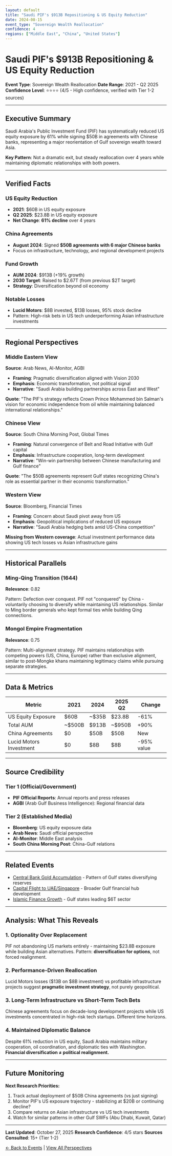 ```yaml
---
layout: default
title: "Saudi PIF's $913B Repositioning & US Equity Reduction"
date: 2024-08-15
event_type: "Sovereign Wealth Reallocation"
confidence: 4
regions: ["Middle East", "China", "United States"]
---
```


# Saudi PIF's $913B Repositioning & US Equity Reduction

**Event Type**: Sovereign Wealth Reallocation
**Date Range**: 2021 - Q2 2025
**Confidence Level**: ⭐⭐⭐⭐ (4/5 - High confidence, verified with Tier 1-2 sources)

---

## Executive Summary

Saudi Arabia's Public Investment Fund (PIF) has systematically reduced US equity exposure by 61% while signing $50B in agreements with Chinese banks, representing a major reorientation of Gulf sovereign wealth toward Asia.

**Key Pattern**: Not a dramatic exit, but steady reallocation over 4 years while maintaining diplomatic relationships with both powers.

---

## Verified Facts

### US Equity Reduction
- **2021**: $60B in US equity exposure
- **Q2 2025**: $23.8B in US equity exposure
- **Net Change**: **61% decline** over 4 years

### China Agreements
- **August 2024**: Signed **$50B agreements with 6 major Chinese banks**
- Focus on infrastructure, technology, and regional development projects

### Fund Growth
- **AUM 2024**: $913B (+19% growth)
- **2030 Target**: Raised to $2.67T (from previous $2T target)
- **Strategy**: Diversification beyond oil economy

### Notable Losses
- **Lucid Motors**: $8B invested, $13B losses, 95% stock decline
- Pattern: High-risk bets in US tech underperforming Asian infrastructure investments

---

## Regional Perspectives

### Middle Eastern View
**Source**: Arab News, Al-Monitor, AGBI

- **Framing**: Pragmatic diversification aligned with Vision 2030
- **Emphasis**: Economic transformation, not political signal
- **Narrative**: "Saudi Arabia building partnerships across East and West"

**Quote**: "The PIF's strategy reflects Crown Prince Mohammed bin Salman's vision for economic independence from oil while maintaining balanced international relationships."

### Chinese View
**Source**: South China Morning Post, Global Times

- **Framing**: Natural convergence of Belt and Road Initiative with Gulf capital
- **Emphasis**: Infrastructure cooperation, long-term development
- **Narrative**: "Win-win partnership between Chinese manufacturing and Gulf finance"

**Quote**: "The $50B agreements represent Gulf states recognizing China's role as essential partner in their economic transformation."

### Western View
**Source**: Bloomberg, Financial Times

- **Framing**: Concern about Saudi pivot away from US
- **Emphasis**: Geopolitical implications of reduced US exposure
- **Narrative**: "Saudi Arabia hedging bets amid US-China competition"

**Missing from Western coverage**: Actual investment performance data showing US tech losses vs Asian infrastructure gains

---

## Historical Parallels

### Ming-Qing Transition (1644)
**Relevance**: 0.82

Pattern: Defection over conquest. PIF not "conquered" by China - voluntarily choosing to diversify while maintaining US relationships. Similar to Ming border generals who kept formal ties while building Qing connections.

### Mongol Empire Fragmentation
**Relevance**: 0.75

Pattern: Multi-alignment strategy. PIF maintains relationships with competing powers (US, China, Europe) rather than exclusive alignment, similar to post-Mongke khans maintaining legitimacy claims while pursuing separate strategies.

---

## Data & Metrics

| Metric | 2021 | 2024 | 2025 Q2 | Change |
|--------|------|------|---------|---------|
| US Equity Exposure | $60B | ~$35B | $23.8B | -61% |
| Total AUM | ~$500B | $913B | ~$950B | +90% |
| China Agreements | $0 | $50B | $50B | New |
| Lucid Motors Investment | $0 | $8B | $8B | -95% value |

---

## Source Credibility

### Tier 1 (Official/Government)
- **PIF Official Reports**: Annual reports and press releases
- **AGBI** (Arab Gulf Business Intelligence): Regional financial data

### Tier 2 (Established Media)
- **Bloomberg**: US equity exposure data
- **Arab News**: Saudi official perspective
- **Al-Monitor**: Middle East analysis
- **South China Morning Post**: China-Gulf relations

---

## Related Events

- [Central Bank Gold Accumulation](/events/central-bank-gold-2025) - Pattern of Gulf states diversifying reserves
- [Capital Flight to UAE/Singapore](/events/capital-flight-uae-singapore) - Broader Gulf financial hub development
- [Islamic Finance Growth](/events/islamic-finance-growth) - Gulf states leading $6T sector

---

## Analysis: What This Reveals

### 1. Optionality Over Replacement
PIF not abandoning US markets entirely - maintaining $23.8B exposure while building Asian alternatives. Pattern: **diversification for options**, not forced realignment.

### 2. Performance-Driven Reallocation
Lucid Motors losses ($13B on $8B investment) vs profitable infrastructure projects suggest **pragmatic investment strategy**, not purely geopolitical.

### 3. Long-Term Infrastructure vs Short-Term Tech Bets
Chinese agreements focus on decade-long development projects while US investments concentrated in high-risk tech startups. Different time horizons.

### 4. Maintained Diplomatic Balance
Despite 61% reduction in US equity, Saudi Arabia maintains military cooperation, oil coordination, and diplomatic ties with Washington. **Financial diversification ≠ political realignment.**

---

## Future Monitoring

**Next Research Priorities:**
1. Track actual deployment of $50B China agreements (vs just signing)
2. Monitor PIF's US exposure trajectory - stabilizing at $20B or continuing decline?
3. Compare returns on Asian infrastructure vs US tech investments
4. Watch for similar patterns in other Gulf SWFs (Abu Dhabi, Kuwait, Qatar)

---

**Last Updated**: October 27, 2025
**Research Confidence**: 4/5 stars
**Sources Consulted**: 15+ (Tier 1-2)

[← Back to Events](/events/) | [View All Perspectives](/perspectives/)
